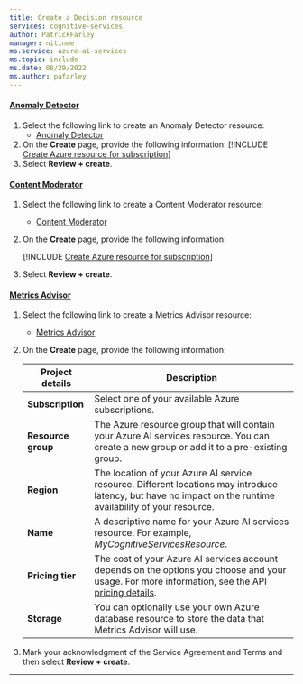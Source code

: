 ```yaml
---
title: Create a Decision resource
services: cognitive-services
author: PatrickFarley
manager: nitinme
ms.service: azure-ai-services
ms.topic: include
ms.date: 08/29/2022
ms.author: pafarley
---
```


#### [Anomaly Detector](#tab/anomaly-detector)

1. Select the following link to create an Anomaly Detector resource:
   - [Anomaly Detector](https://portal.azure.com/#create/Microsoft.CognitiveServicesAnomalyDetector)
1. On the **Create** page, provide the following information:
   [!INCLUDE [Create Azure resource for subscription](./cognitive-resource-project-details.md)]
1. Select **Review + create**.

#### [Content Moderator](#tab/content-moderator)

1. Select the following link to create a Content Moderator resource:
   - [Content Moderator](https://portal.azure.com/#create/Microsoft.CognitiveServicesContentModerator)
1. On the **Create** page, provide the following information:

   [!INCLUDE [Create Azure resource for subscription](./cognitive-resource-project-details.md)]
1. Select **Review + create**.

#### [Metrics Advisor](#tab/metrics-advisor)

1. Select the following link to create a Metrics Advisor resource:
   - [Metrics Advisor](https://portal.azure.com/#create/Microsoft.CognitiveServicesMetricsAdvisor)
1. On the **Create** page, provide the following information:

   |Project details| Description   |
   |--|--|
   | **Subscription** | Select one of your available Azure subscriptions. |
   | **Resource group** | The Azure resource group that will contain your Azure AI services resource. You can create a new group or add it to a pre-existing group. |
   | **Region** | The location of your Azure AI service resource. Different locations may introduce latency, but have no impact on the runtime availability of your resource. |
   | **Name** | A descriptive name for your Azure AI services resource. For example, *MyCognitiveServicesResource*. |
   | **Pricing tier** | The cost of your Azure AI services account depends on the options you choose and your usage. For more information, see the API [pricing details](../../custom-vision-service/limits-and-quotas.md).|
   | **Storage** | You can optionally use your own Azure database resource to store the data that Metrics Advisor will use.
1. Mark your acknowledgment of the Service Agreement and Terms and then select **Review + create**.

---
